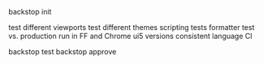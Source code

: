 backstop init

test different viewports
test different themes
scripting tests
formatter
test vs. production
run in FF and Chrome
ui5 versions
consistent language
CI

backstop test
backstop approve
